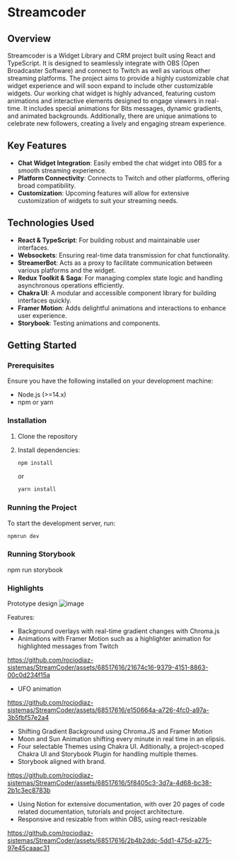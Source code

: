 # Streamcoder

## Overview
Streamcoder is a Widget Library and CRM project built using React and TypeScript. It is designed to seamlessly integrate with OBS (Open Broadcaster Software) and connect to Twitch as well as various other streaming platforms. The project aims to provide a highly customizable chat widget experience and will soon expand to include other customizable widgets.
Our working chat widget is highly advanced, featuring custom animations and interactive elements designed to engage viewers in real-time. It includes special animations for Bits messages, dynamic gradients, and animated backgrounds. Additionally, there are unique animations to celebrate new followers, creating a lively and engaging stream experience.

## Key Features
- **Chat Widget Integration**: Easily embed the chat widget into OBS for a smooth streaming experience.
- **Platform Connectivity**: Connects to Twitch and other platforms, offering broad compatibility.
- **Customization**: Upcoming features will allow for extensive customization of widgets to suit your streaming needs.

## Technologies Used
- **React & TypeScript**: For building robust and maintainable user interfaces.
- **Websockets**: Ensuring real-time data transmission for chat functionality.
- **StreamerBot**: Acts as a proxy to facilitate communication between various platforms and the widget.
- **Redux Toolkit & Saga**: For managing complex state logic and handling asynchronous operations efficiently.
- **Chakra UI**: A modular and accessible component library for building interfaces quickly.
- **Framer Motion**: Adds delightful animations and interactions to enhance user experience.
- **Storybook**: Testing animations and components. 

## Getting Started
### Prerequisites
Ensure you have the following installed on your development machine:
- Node.js (>=14.x)
- npm or yarn

### Installation
1. Clone the repository

2. Install dependencies:
    ```bash
    npm install
    ```
    or
    ```bash
    yarn install
    ```

### Running the Project
To start the development server, run:
```bash
npmrun dev
```
### Running Storybook
npm run storybook

### Highlights
Prototype design
![image](https://github.com/rociodiaz-sistemas/StreamCoder/assets/68517616/6f74e494-24fb-4f99-955c-9495743d17a0)

Features: 
- Background overlays with real-time gradient changes with Chroma.js
- Animations with Framer Motion such as a highlighter animation for highlighted messages from Twitch

https://github.com/rociodiaz-sistemas/StreamCoder/assets/68517616/21674c16-9379-4151-8863-00c0d234f15a

- UFO animation 

https://github.com/rociodiaz-sistemas/StreamCoder/assets/68517616/e150664a-a726-4fc0-a97a-3b5fbf57e2a4

- Shifting Gradient Background using Chroma.JS and Framer Motion
- Moon and Sun Animation shifting every minute in real time in an elipsis.
- Four selectable Themes using Chakra UI. Aditionally, a project-scoped Chakra UI and Storybook Plugin for handling multiple themes.
- Storybook aligned with brand.

https://github.com/rociodiaz-sistemas/StreamCoder/assets/68517616/5f8405c3-3d7a-4d68-bc38-2b1c3ec8783b

- Using Notion for extensive documentation, with over 20 pages of code related documentation, tutorials and project architecture.
- Responsive and resizable from within OBS, using react-resizable

https://github.com/rociodiaz-sistemas/StreamCoder/assets/68517616/2b4b2ddc-5dd1-475d-a275-97e45caaac31



